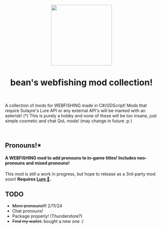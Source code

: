 <p align="center">
<img src="https://github.com/user-attachments/assets/027c8278-df3d-4c2d-9a1b-6324732385ec" height=200px width=200px>
</p>

<h1 align="center">
  bean's webfishing mod collection!
</h1>
<br>

<p>A collection of mods for WEBFISHING made in C#/GDScript! Mods that require Sulayre's Lure API or any external API's will be marked with an asterisk! (*)
This is purely a hobby and none of these will be too insane, just simple cosmetic and chat QoL mods! (may change in future ;p )</p>
<br>

## Pronouns!*
#### A WEBFISHING mod to add pronouns to in-game titles! Includes neo-pronouns and mixed pronouns!

This mod is still a work in progress, but hope to release as a 3rd-party mod soon! **Requires [Lure 🦞](https://github.com/Sulayre/WebfishingLure).**

## TODO
- ~~More pronouns!!!~~ 2/11/24
- Chat pronouns!
- Package properly! (Thunderstore?)
- ~~Find my wallet.~~ bought a new one :/

